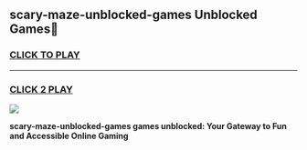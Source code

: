 
## scary-maze-unblocked-games Unblocked Games👋
<h3>
<a href="https://news.freeplayer.one?title=scary-maze-unblocked-games&ref=16F">CLICK TO PLAY</a></h3>
<hr>

<h3>
<a href="https://news.freeplayer.one?title=scary-maze-unblocked-games&ref=16F">CLICK 2 PLAY</a>
  
</h3>

<a href="https://news.freeplayer.one?title=scary-maze-unblocked-games&ref=16F/"><img src="https://clearcache.store/games.png"></a>


**scary-maze-unblocked-games games unblocked: Your Gateway to Fun and Accessible Online Gaming**
